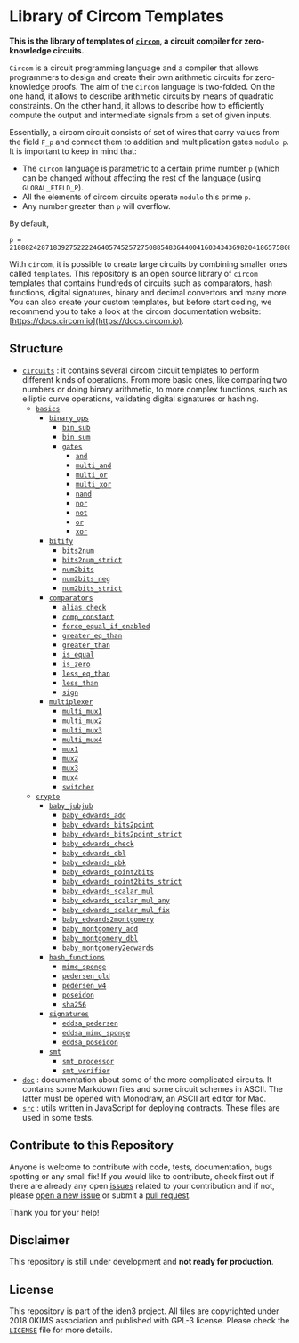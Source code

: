 # Library of Circom Templates

**This is the library of templates of [`circom`](https://github.com/iden3/circom), a circuit compiler for zero-knowledge circuits.**

`Circom` is a circuit programming language and a compiler that allows programmers to design and create their own arithmetic circuits for zero-knowledge proofs. The aim of the `circom` language is two-folded. On the one hand, it allows to describe arithmetic circuits by means of quadratic constraints. On the other hand, it allows to describe how to efficiently compute the output and intermediate signals from a set of given inputs. 

Essentially, a circom circuit consists of set of wires that carry values from the field `F_p` and connect them to addition and multiplication gates `modulo p`. It is important to keep in mind that:
- The `circom` language is parametric to a certain prime number `p` (which can be changed without affecting the rest of the language (using `GLOBAL_FIELD_P`).
- All the elements of circom circuits operate `modulo` this prime `p`.
- Any number greater than `p` will overflow. 

By default,

```
p = 21888242871839275222246405745257275088548364400416034343698204186575808495617
```

With `circom`, it is possible to create large circuits by combining smaller ones called `templates`. This repository is an open source library of `circom` templates that contains hundreds of circuits such as comparators, hash functions, digital signatures, binary and decimal convertors and many more. You can also create your custom templates, but before start coding, we recommend you to take a look at the circom documentation website: [https://docs.circom.io](https://docs.circom.io).

## Structure

- [`circuits`](circuits) : it contains several circom circuit templates to perform different kinds of operations. From more basic ones, like comparing two numbers or doing binary arithmetic, to more complex functions, such as elliptic curve operations, validating digital signatures or hashing.
    - [`basics`](circuits/basics)
        - [`binary_ops`](circuits/basics/binary_ops)
            - [`bin_sub`](circuits/basics/binary_ops/bin_sub)
            - [`bin_sum`](circuits/basics/binary_ops/bin_sum)
            - [`gates`](circuits/basics/binary_ops/gates)
                - [`and`](circuits/basics/binary_ops/gates/and)
                - [`multi_and`](circuits/basics/binary_ops/gates/multi_and)
                - [`multi_or`](circuits/basics/binary_ops/gates/multi_or)
                - [`multi_xor`](circuits/basics/binary_ops/gates/multi_xor)
                - [`nand`](circuits/basics/binary_ops/gates/nand)
                - [`nor`](circuits/basics/binary_ops/gates/nor)
                - [`not`](circuits/basics/binary_ops/gates/not)
                - [`or`](circuits/basics/binary_ops/gates/or)
                - [`xor`](circuits/basics/binary_ops/gates/xor)
        - [`bitify`](circuits/basics/bitify)
            - [`bits2num`](circuits/basics/bitify/bits2num)
            - [`bits2num_strict`](circuits/basics/bitify/bits2num_strict)
            - [`num2bits`](circuits/basics/bitify/num2bits)
            - [`num2bits_neg`](circuits/basics/bitify/num2bits_neg)
            - [`num2bits_strict`](circuits/basics/bitify/num2bits_strict)
        - [`comparators`](circuits/basics/comparators)
            - [`alias_check`](circuits/basics/comparators/alias_check)
            - [`comp_constant`](circuits/basics/comparators/comp_constant)
            - [`force_equal_if_enabled`](circuits/basics/comparators/force_equal_if_enabled)
            - [`greater_eq_than`](circuits/basics/comparators/greater_eq_than)
            - [`greater_than`](circuits/basics/comparators/greater_than)
            - [`is_equal`](circuits/basics/comparators/is_equal)
            - [`is_zero`](circuits/basics/comparators/is_zero)
            - [`less_eq_than`](circuits/basics/comparators/less_eq_than)
            - [`less_than`](circuits/basics/comparators/less_than)
            - [`sign`](circuits/basics/comparators/sign)
        - [`multiplexer`](circuits/basics/multiplexer)
            - [`multi_mux1`](circuits/basics/multiplexer/multi_mux1)
            - [`multi_mux2`](circuits/basics/multiplexer/multi_mux2)
            - [`multi_mux3`](circuits/basics/multiplexer/multi_mux3)
            - [`multi_mux4`](circuits/basics/multiplexer/multi_mux4)
            - [`mux1`](circuits/basics/multiplexer/mux1)
            - [`mux2`](circuits/basics/multiplexer/mux2)
            - [`mux3`](circuits/basics/multiplexer/mux3)
            - [`mux4`](circuits/basics/multiplexer/mux4)
            - [`switcher`](circuits/basics/multiplexer/switcher)
    - [`crypto`](circuits/crypto)
        - [`baby_jubjub`](circuits/crypto/baby_jubjub)
            - [`baby_edwards_add`](circuits/crypto/baby_jubjub/baby_edwards_add)
            - [`baby_edwards_bits2point`](circuits/crypto/baby_jubjub/baby_edwards_bits2point)
            - [`baby_edwards_bits2point_strict`](circuits/crypto/baby_jubjub/baby_edwards_bits2point_strict)
            - [`baby_edwards_check`](circuits/crypto/baby_jubjub/baby_edwards_check)
            - [`baby_edwards_dbl`](circuits/crypto/baby_jubjub/baby_edwards_dbl)
            - [`baby_edwards_pbk`](circuits/crypto/baby_jubjub/baby_edwards_pbk)
            - [`baby_edwards_point2bits`](circuits/crypto/baby_jubjub/baby_edwards_point2bits)
            - [`baby_edwards_point2bits_strict`](circuits/crypto/baby_jubjub/baby_edwards_point2bits_strict)
            - [`baby_edwards_scalar_mul`](circuits/crypto/baby_jubjub/baby_edwards_scalar_mul)
            - [`baby_edwards_scalar_mul_any`](circuits/crypto/baby_jubjub/baby_edwards_scalar_mul_any)
            - [`baby_edwards_scalar_mul_fix`](circuits/crypto/baby_jubjub/baby_edwards_scalar_mul_fix)
            - [`baby_edwards2montgomery`](circuits/crypto/baby_jubjub/baby_edwards2montgomery)
            - [`baby_montgomery_add`](circuits/crypto/baby_jubjub/baby_montgomery_add)
            - [`baby_montgomery_dbl`](circuits/crypto/baby_jubjub/baby_montgomery_dbl)
            - [`baby_montgomery2edwards`](circuits/crypto/baby_jubjub/baby_montgomery2edwards)
        - [`hash_functions`](circuits/crypto/hash_functions)
            - [`mimc_sponge`](circuits/crypto/hash_functions/mimc_sponge)
            - [`pedersen_old`](circuits/crypto/hash_functions/pedersen_old)
            - [`pedersen_w4`](circuits/crypto/hash_functions/pedersen_w4)
            - [`poseidon`](circuits/crypto/hash_functions/poseidon)
            - [`sha256`](circuits/crypto/hash_functions/sha256)
        - [`signatures`](circuits/crypto/signatures)
            - [`eddsa_pedersen`](circuits/crypto/signatures/eddsa_pedersen)
            - [`eddsa_mimc_sponge`](circuits/crypto/signatures/eddsa_mimc_sponge)
            - [`eddsa_poseidon`](circuits/crypto/signatures/eddsa_poseidon)
        - [`smt`](circuits/crypto/smt)
            - [`smt_processor`](circuits/crypto/smt/smt_processor)
            - [`smt_verifier`](circuits/crypto/smt/smt_verifier)
- [`doc`](doc) : documentation about some of the more complicated circuits. It contains some Markdown files and some circuit schemes in ASCII. The latter must be opened with Monodraw, an ASCII art editor for Mac.
- [`src`](src) : utils written in JavaScript for deploying contracts. These files are used in some tests.

<!-- Auxiliary files:
    - [.eslintrc.js](.eslintrc.js)
    - [.gitignore](.gitignore)
    - [`node_modules`](node_modules)
    - [index.js](index.js)
    - [package.json](package.json)
    - [package-lock.json](package-lock.json)
    - [README.md](README.md)
    - [LICENSE](LICENSE)
-->

## Contribute to this Repository

Anyone is welcome to contribute with code, tests, documentation, bugs spotting or any small fix! If you would like to contribute, check first out if there are already any open [issues](https://github.com/iden3/circomlib/issues) related to your contribution and if not, please [open a new issue](https://github.com/iden3/circomlib/issues/new) or submit a [pull request](https://github.com/iden3/circomlib/pulls).

Thank you for your help!

## Disclaimer

This repository is still under development and **not ready for production**.  

## License

This repository is part of the iden3 project. All files are copyrighted under 2018 0KIMS association and published with GPL-3 license. Please check the [`LICENSE`](/LICENSE) file for more details.